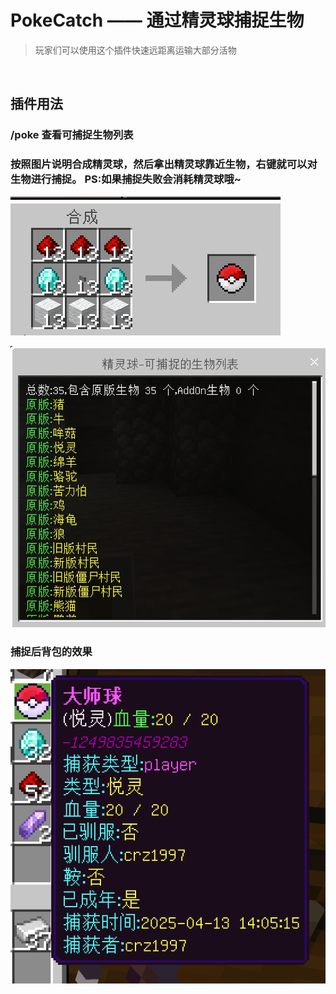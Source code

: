 # PokeCatch —— 通过精灵球捕捉生物

> 玩家们可以使用这个插件快速远距离运输大部分活物

​

## 插件用法

### /poke 查看可捕捉生物列表
### 按照图片说明合成精灵球，然后拿出精灵球靠近生物，右键就可以对生物进行捕捉。 PS:如果捕捉失败会消耗精灵球哦~

![alt text](/public/poke1.png)

![alt text](/public/poke_list1.png)

### 捕捉后背包的效果

![alt text](/public/poke_catch.png)

